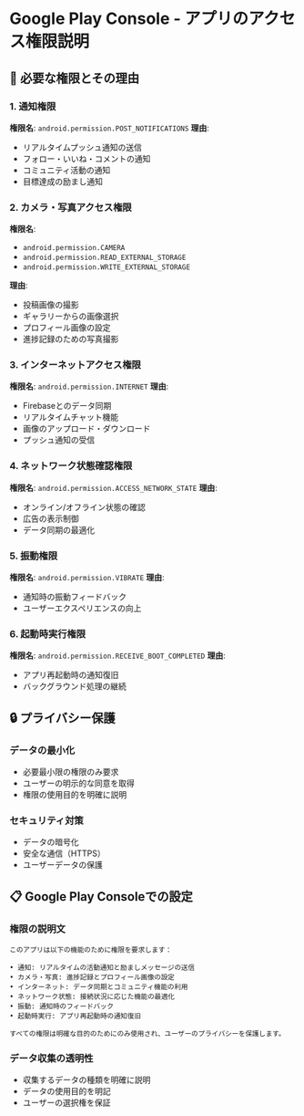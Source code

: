 # Google Play Console - アプリのアクセス権限説明

## 📱 必要な権限とその理由

### 1. 通知権限
**権限名**: `android.permission.POST_NOTIFICATIONS`
**理由**: 
- リアルタイムプッシュ通知の送信
- フォロー・いいね・コメントの通知
- コミュニティ活動の通知
- 目標達成の励まし通知

### 2. カメラ・写真アクセス権限
**権限名**: 
- `android.permission.CAMERA`
- `android.permission.READ_EXTERNAL_STORAGE`
- `android.permission.WRITE_EXTERNAL_STORAGE`

**理由**:
- 投稿画像の撮影
- ギャラリーからの画像選択
- プロフィール画像の設定
- 進捗記録のための写真撮影

### 3. インターネットアクセス権限
**権限名**: `android.permission.INTERNET`
**理由**:
- Firebaseとのデータ同期
- リアルタイムチャット機能
- 画像のアップロード・ダウンロード
- プッシュ通知の受信

### 4. ネットワーク状態確認権限
**権限名**: `android.permission.ACCESS_NETWORK_STATE`
**理由**:
- オンライン/オフライン状態の確認
- 広告の表示制御
- データ同期の最適化

### 5. 振動権限
**権限名**: `android.permission.VIBRATE`
**理由**:
- 通知時の振動フィードバック
- ユーザーエクスペリエンスの向上

### 6. 起動時実行権限
**権限名**: `android.permission.RECEIVE_BOOT_COMPLETED`
**理由**:
- アプリ再起動時の通知復旧
- バックグラウンド処理の継続

## 🔒 プライバシー保護

### データの最小化
- 必要最小限の権限のみ要求
- ユーザーの明示的な同意を取得
- 権限の使用目的を明確に説明

### セキュリティ対策
- データの暗号化
- 安全な通信（HTTPS）
- ユーザーデータの保護

## 📋 Google Play Consoleでの設定

### 権限の説明文
```
このアプリは以下の機能のために権限を要求します：

• 通知: リアルタイムの活動通知と励ましメッセージの送信
• カメラ・写真: 進捗記録とプロフィール画像の設定
• インターネット: データ同期とコミュニティ機能の利用
• ネットワーク状態: 接続状況に応じた機能の最適化
• 振動: 通知時のフィードバック
• 起動時実行: アプリ再起動時の通知復旧

すべての権限は明確な目的のためにのみ使用され、ユーザーのプライバシーを保護します。
```

### データ収集の透明性
- 収集するデータの種類を明確に説明
- データの使用目的を明記
- ユーザーの選択権を保証 